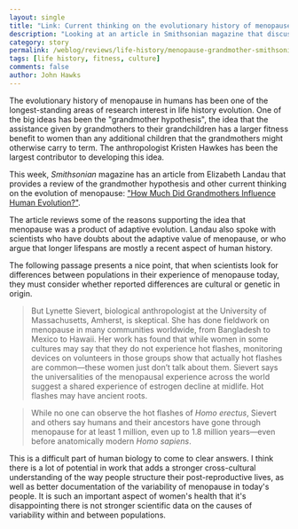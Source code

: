 ```yaml
---
layout: single
title: "Link: Current thinking on the evolutionary history of menopause"
description: "Looking at an article in Smithsonian magazine that discusses the grandmother hypothesis."
category: story
permalink: /weblog/reviews/life-history/menopause-grandmother-smithsonian-2021.html
tags: [life history, fitness, culture]
comments: false
author: John Hawks
---
```


The evolutionary history of menopause in humans has been one of the longest-standing areas of research interest in life history evolution. One of the big ideas has been the "grandmother hypothesis", the idea that the assistance given by grandmothers to their grandchildren has a larger fitness benefit to women than any additional children that the grandmothers might otherwise carry to term. The anthropologist Kristen Hawkes has been the largest contributor to developing this idea. 

This week, <em>Smithsonian</em> magazine has an article from Elizabeth Landau that provides a review of the grandmother hypothesis and other current thinking on the evolution of menopause: <a href="https://www.smithsonianmag.com/science-nature/how-much-did-grandmothers-influence-human-evolution-180976665/">"How Much Did Grandmothers Influence Human Evolution?"</a>. 

The article reviews some of the reasons supporting the idea that menopause was a product of adaptive evolution. Landau also spoke with scientists who have doubts about the adaptive value of menopause, or who argue that longer lifespans are mostly a recent aspect of human history. 

The following passage presents a nice point, that when scientists look for differences between populations in their experience of menopause today, they must consider whether reported differences are cultural or genetic in origin. 

<blockquote>But Lynette Sievert, biological anthropologist at the University of Massachusetts, Amherst, is skeptical. She has done fieldwork on menopause in many communities worldwide, from Bangladesh to Mexico to Hawaii. Her work has found that while women in some cultures may say that they do not experience hot flashes, monitoring devices on volunteers in those groups show that actually hot flashes are common—these women just don’t talk about them. Sievert says the universalities of the menopausal experience across the world suggest a shared experience of estrogen decline at midlife. Hot flashes may have ancient roots.</blockquote>

<blockquote>While no one can observe the hot flashes of <em>Homo erectus</em>, Sievert and others say humans and their ancestors have gone through menopause for at least 1 million, even up to 1.8 million years—even before anatomically modern <em>Homo sapiens</em>.</blockquote>

This is a difficult part of human biology to come to clear answers. I think there is a lot of potential in work that adds a stronger cross-cultural understanding of the way people structure their post-reproductive lives, as well as better documentation of the variability of menopause in today's people. It is such an important aspect of women's health that it's disappointing there is not stronger scientific data on the causes of variability within and between populations. 




